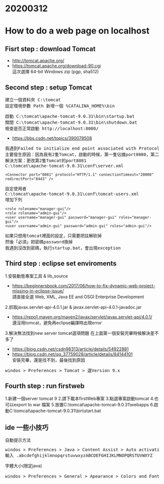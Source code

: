 # 20200312
# How to do a web page on localhost

## Fisrt step : download Tomcat
* http://tomcat.apache.org/
* https://tomcat.apache.org/download-90.cgi <br>
這次選擇 64-bit Windows zip (pgp, sha512)

## Second step : setup Tomcat
<pre>
建立一個資料夾 C:\tomcat
設定環境參數 Path 新增一個 %CATALINA_HOME%\bin
</pre>
<pre>
啟動 C:\tomcat\apache-tomcat-9.0.31\bin\startup.bat
關閉 C:\tomcat\apache-tomcat-9.0.31\bin\shutdown.bat
檢查是否正常啟動 http://localhost:8080/
</pre>
* https://bbs.csdn.net/topics/390078508
<pre>
我遇到Failed to initialize end point associated with ProtocolHandler ["http-apr-8080"]
主要發生原因：因為我有2隻Tomcat，啟動的時候，第一隻佔據port8080，第二隻也佔據port8080
解決方案：更改第2隻Tomcat的port8081
C:\tomcat\apache-tomcat-9.0.31\conf\server.xml
</pre>
`<Connector port="8081" protocol="HTTP/1.1"
               connectionTimeout="20000"
               redirectPort="8443" />`
<pre>
設定使用者
C:\tomcat\apache-tomcat-9.0.31\conf\tomcat-users.xml
增加下列
</pre>
`<role rolename="manager-gui"/>`<br>
`<role rolename="admin-gui"/>`<br>
`<user username="manager-gui" password="manager-gui" roles="manager-gui"/>`<br>
`<user username="admin-gui" password="admin-gui" roles="admin-gui"/>`<br>
<pre>
如果只想用tomcat裡面的設定，只需要把註解砍掉
然後「必須」把密碼password換掉
我遇到沒改到密碼，執行startup.bat，會出現exception
</pre>

## Third step : eclipse set enviroments
1.安裝動態專案工具 & lib_source <br>
* https://beginnersbook.com/2017/06/how-to-fix-dynamic-web-project-missing-in-eclipse-issue/ <br>
請直接全選 Web, XML, Java EE and OSGI Enterprise Development 

2.抓取javax.servlet-api-4.0.1.jar  & javax.servlet-api-4.0.1-javadoc.jar    
* https://repo1.maven.org/maven2/javax/servlet/javax.servlet-api/4.0.1/<br>
還沒用tomcat，避免再eclipse編譯時出現error

3.解決無法找到new server tomcat選項問題
在上面第一個安裝完畢時候解決差不多了
* https://blog.csdn.net/csdn98313/article/details/54922881
* https://blog.csdn.net/qq_37759028/article/details/84144101<br>
安裝完畢，還是找不到，最後找到原因
<pre>
windos > Preferences > Tomcat > 選Version 9.x
</pre>

## Fourth step : run firstweb 
1.新建一個server tomcat 9
2.請下載本firstWeb專案
3.點選專案啟動tomcat
4.也可以export to war 檔案
5.放置C:\tomcat\apache-tomcat-9.0.31\webapps
6.啟動C:\tomcat\apache-tomcat-9.0.31\bin\start.bat

## ide 一些小技巧
自動提示方法
<pre>
windos > Preferences > Java > Content Assist > Auto activation triggers for java 
輸入 .abcdefghijklmnopqrstuvwxyzABCDEFGHIJKLMNOPQRSTUVWXYZ
</pre>
字體大小(限定java)
<pre>
windos > Preferences > General > Apearance > Colors and Fonts > Java > Java Editor Text Font > 選edit > 自己選擇想要的
</pre>
